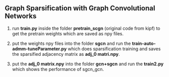 ## Graph Sparsification with Graph Convolutional Networks

1. run __train.py__ inside the folder __pretrain_scgn__ (original code from kipf) to get the pretrain weights which are saved as npy files.

2. put the weights npy files into the folder __sgcn__ and run the __train-auto-admm-tuneParameter.py__ which does sparsification training and saves the sparsified adjacency matrix as __adj_0 matri.npy__.

3. put the __adj_0 matrix.npy__ into the folder __gcn+sgcn__ and run the __train2.py__ which shows the performance of sgcn_gcn.
